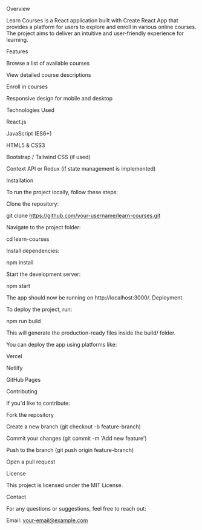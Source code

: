 Overview

Learn Courses is a React application built with Create React App that provides a platform for users to explore and enroll in various online courses. The project aims to deliver an intuitive and user-friendly experience for learning.

Features

Browse a list of available courses

View detailed course descriptions

Enroll in courses

Responsive design for mobile and desktop

Technologies Used

React.js

JavaScript (ES6+)

HTML5 & CSS3

Bootstrap / Tailwind CSS (if used)

Context API or Redux (if state management is implemented)

Installation

To run the project locally, follow these steps:

Clone the repository:

git clone https://github.com/your-username/learn-courses.git

Navigate to the project folder:

cd learn-courses

Install dependencies:

npm install

Start the development server:

npm start

The app should now be running on http://localhost:3000/.
Deployment

To deploy the project, run:

npm run build

This will generate the production-ready files inside the build/ folder.

You can deploy the app using platforms like:

Vercel

Netlify

GitHub Pages

Contributing

If you'd like to contribute:

Fork the repository

Create a new branch (git checkout -b feature-branch)

Commit your changes (git commit -m 'Add new feature')

Push to the branch (git push origin feature-branch)

Open a pull request

License

This project is licensed under the MIT License.

Contact

For any questions or suggestions, feel free to reach out:

Email: your-email@example.com
